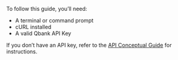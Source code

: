 To follow this guide, you’ll need:

- A terminal or command prompt
- cURL installed
- A valid Qbank API Key

If you don’t have an API key, refer to the [API Conceptual Guide](conceptual-guide.md) for instructions.
